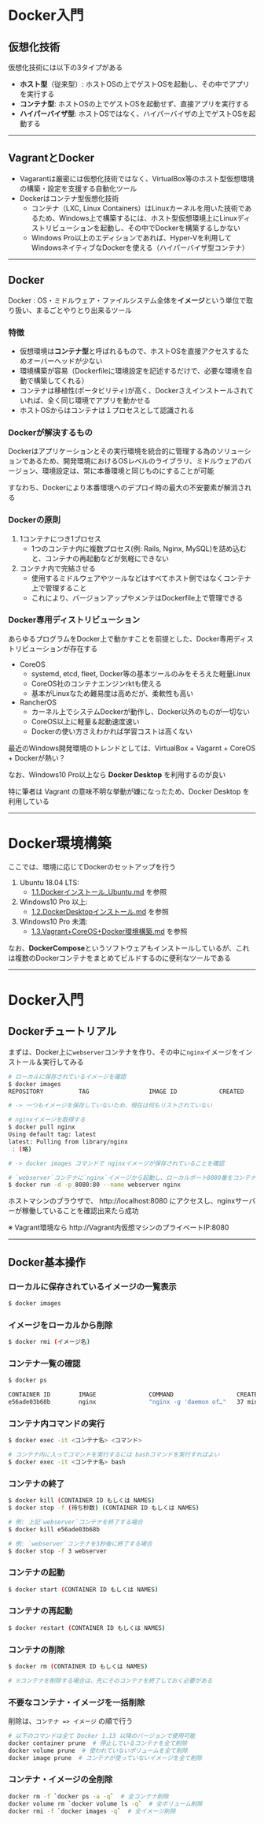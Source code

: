 # Docker入門

## 仮想化技術

仮想化技術には以下の3タイプがある

- **ホスト型**（従来型）: ホストOSの上でゲストOSを起動し、その中でアプリを実行する
- **コンテナ型**: ホストOSの上でゲストOSを起動せず、直接アプリを実行する
- **ハイパーバイザ型**: ホストOSではなく、ハイパーバイザの上でゲストOSを起動する

***

## VagrantとDocker
- Vagarantは厳密には仮想化技術ではなく、VirtualBox等のホスト型仮想環境の構築・設定を支援する自動化ツール
- Dockerはコンテナ型仮想化技術
    - コンテナ（LXC, Linux Containers）はLinuxカーネルを用いた技術であるため、Windows上で構築するには、ホスト型仮想環境上にLinuxディストリビューションを起動し、その中でDockerを構築するしかない
    - Windows Pro以上のエディションであれば、Hyper-Vを利用してWindowsネイティブなDockerを使える（ハイパーバイザ型コンテナ）

***

## Docker
Docker
: OS・ミドルウェア・ファイルシステム全体を**イメージ**という単位で取り扱い、まるごとやりとり出来るツール

### 特徴
- 仮想環境は**コンテナ型**と呼ばれるもので、ホストOSを直接アクセスするためオーバーヘッドが少ない
- 環境構築が容易（Dockerfileに環境設定を記述するだけで、必要な環境を自動で構築してくれる）
- コンテナは移植性(ポータビリティ)が高く、Dockerさえインストールされていれば、全く同じ環境でアプリを動かせる
- ホストOSからはコンテナは１プロセスとして認識される


### Dockerが解決するもの
Dockerはアプリケーションとその実行環境を統合的に管理する為のソリューションであるため、開発環境におけるOSレベルのライブラリ、ミドルウェアのバージョン、環境設定は、常に本番環境と同じものにすることが可能

すなわち、Dockerにより本番環境へのデプロイ時の最大の不安要素が解消される


### Dockerの原則
1. 1コンテナにつき1プロセス
    - 1つのコンテナ内に複数プロセス(例: Rails, Nginx, MySQL)を詰め込むと、コンテナの再起動などが気軽にできない
2. コンテナ内で完結させる
    - 使用するミドルウェアやツールなどはすべてホスト側ではなくコンテナ上で管理すること　
    - これにより、バージョンアップやメンテはDockerfile上で管理できる


### Docker専用ディストリビューション
あらゆるプログラムをDocker上で動かすことを前提とした、Docker専用ディストリビューションが存在する

- CoreOS
    - systemd, etcd, fleet, Docker等の基本ツールのみをそろえた軽量Linux
    - CoreOS社のコンテナエンジンrktも使える
    - 基本がLinuxなため難易度は高めだが、柔軟性も高い
- RancherOS
    - カーネル上でシステムDockerが動作し、Docker以外のものが一切ない
    - CoreOS以上に軽量＆起動速度速い
    - Dockerの使い方さえわかれば学習コストは高くない

最近のWindows開発環境のトレンドとしては、VirtualBox + Vagarnt + CoreOS + Dockerが熱い？

なお、Windows10 Pro以上なら **Docker Desktop** を利用するのが良い

特に筆者は Vagrant の意味不明な挙動が嫌になったため、Docker Desktop を利用している

---------------------------------------------------------------------------------------

# Docker環境構築

ここでは、環境に応じてDockerのセットアップを行う

1. Ubuntu 18.04 LTS:
    - [1.1.Dockerインストール_Ubuntu.md](./1.1.Dockerインストール_Ubuntu.md) を参照
2. Windows10 Pro 以上:
    - [1.2.DockerDesktopインストール.md](./1.2.DockerDesktopインストール.md) を参照
3. Windows10 Pro 未満:
    - [1.3.Vagrant+CoreOS+Docker環境構築.md](./1.3.Vagrant+CoreOS+Docker環境構築.md) を参照

なお、**DockerCompose**というソフトウェアもインストールしているが、これは複数のDockerコンテナをまとめてビルドするのに便利なツールである

-----------------------------------------------------------------------------------------

# Docker入門


## Dockerチュートリアル

まずは、Docker上に`webserver`コンテナを作り、その中に`nginx`イメージをインストール＆実行してみる

```bash
# ローカルに保存されているイメージを確認
$ docker images
REPOSITORY          TAG                 IMAGE ID            CREATED             VIRTUAL SIZE

# -> 一つもイメージを保存していないため、現在は何もリストされていない

# nginxイメージを取得する
$ docker pull nginx
Using default tag: latest
latest: Pulling from library/nginx
 : (略)

# -> docker images コマンドで nginxイメージが保存されていることを確認

# `webserver`コンテナに`nginx`イメージから起動し、ローカルポート8080番をコンテナの80番ポートに繋げる
$ docker run -d -p 8080:80 --name webserver nginx
```

ホストマシンのブラウザで、 http://localhost:8080 にアクセスし、nginxサーバーが稼働していることを確認出来たら成功

※ Vagrant環境なら http://Vagrant内仮想マシンのプライベートIP:8080

***

## Docker基本操作

### ローカルに保存されているイメージの一覧表示
```bash
$ docker images
```

### イメージをローカルから削除
```bash
$ docker rmi (イメージ名)
```

### コンテナ一覧の確認
```bash
$ docker ps

CONTAINER ID        IMAGE               COMMAND                  CREATED             STATUS              PORTS                  NAMES
e56ade03b68b        nginx               "nginx -g 'daemon of…"   37 minutes ago      Up 36 minutes       0.0.0.0:8080->80/tcp   webserver
```

### コンテナ内コマンドの実行
```bash
$ docker exec -it <コンテナ名> <コマンド>

# コンテナ内に入ってコマンドを実行するには bashコマンドを実行すればよい
$ docker exec -it <コンテナ名> bash
```

### コンテナの終了
```bash
$ docker kill (CONTAINER ID もしくは NAMES)
$ docker stop -f (待ち秒数) (CONTAINER ID もしくは NAMES)

# 例: 上記`webserver`コンテナを終了する場合
$ docker kill e56ade03b68b

# 例: `webserver`コンテナを3秒後に終了する場合
$ docker stop -f 3 webserver
```

### コンテナの起動
```bash
$ docker start (CONTAINER ID もしくは NAMES)
```

### コンテナの再起動
```bash
$ docker restart (CONTAINER ID もしくは NAMES)
```

### コンテナの削除
```bash
$ docker rm (CONTAINER ID もしくは NAMES)

# ※コンテナを削除する場合は、先にそのコンテナを終了しておく必要がある
```

### 不要なコンテナ・イメージを一括削除
削除は、`コンテナ => イメージ` の順で行う
```bash
# 以下のコマンドは全て Docker 1.13 以降のバージョンで使用可能
docker container prune  # 停止しているコンテナを全て削除
docker volume prune  # 使われていないボリュームを全て削除
docker image prune  # コンテナが使っていないイメージを全て削除
```

### コンテナ・イメージの全削除
```bash
docker rm -f `docker ps -a -q`  # 全コンテナ削除
docker volume rm `docker volume ls -q`  # 全ボリューム削除
docker rmi -f `docker images -q`  # 全イメージ削除
```
